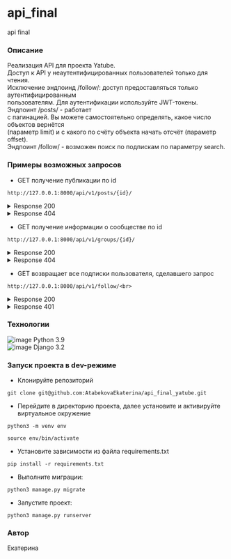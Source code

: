 # api_final
api final
### Описание
Реализация API для проекта Yatube.<br>
Доступ к API у неаутентифицированных пользователей только для чтения.<br>
Исключение эндпоинд /follow/: доступ предоставляться только аутентифицированным<br> пользователям. Для аутентификации используйте JWT-токены. Эндпоинт /posts/ - работает<br>
с пагинацией. Вы можете самостоятельно определять, какое число объектов вернётся<br>
(параметр limit) и с какого по счёту объекта начать отсчёт (параметр offset).<br>
Эндпоинт /follow/ - возможен поиск по подпискам по параметру search.<br>
### Примеры возможных запросов
- GET получение публикации по id<br>
```
http://127.0.0.1:8000/api/v1/posts/{id}/
``` 
<details><summary>Response 200</summary> 
{<br>
  "id": 0,<br>
  "author": "string",<br>
  "text": "string",<br>
  "pub_date": "2019-08-24T14:15:22Z",<br>
  "image": "string",<br>
  "group": 0<br>
}
</details>
<details><summary>Response 404</summary> 
{<br>
  "detail": "Страница не найдена."<br>
}
</details>

- GET получение информации о сообществе по id
```
http://127.0.0.1:8000/api/v1/groups/{id}/
```
<details><summary>Response 200</summary>
{<br>
  "id": 0,<br>
  "title": "string",<br>
  "slug": "string",<br>
  "description": "string"<br>
}
</details>
<details><summary>Response 404</summary>
{<br>
  "detail": "Страница не найдена."<br>
}
</details>

- GET возвращает все подписки пользователя, сделавшего запрос
```
http://127.0.0.1:8000/api/v1/follow/<br>
```
<details><summary>Response 200</summary>
{<br>
  "user": "string",<br>
  "following": "string"<br>
}
</details>
<details><summary>Response 401</summary>
{<br>
  "detail": "Учетные данные не были предоставлены."<br>
}
</details>

### Технологии
![image](https://img.shields.io/badge/Python-FFD43B?style=for-the-badge&logo=python&logoColor=blue) Python 3.9<br/>
![image](https://img.shields.io/badge/Django-092E20?style=for-the-badge&logo=django&logoColor=green) Django 3.2
### Запуск проекта в dev-режиме
- Клонируйте репозиторий
```
git clone git@github.com:AtabekovaEkaterina/api_final_yatube.git
```

- Перейдите в директорию проекта, далее установите и активируйте виртуальное окружение
```
python3 -m venv env
```
```
source env/bin/activate
```
- Установите зависимости из файла requirements.txt
```
pip install -r requirements.txt
```
- Выполните миграции:
```
python3 manage.py migrate
```
- Запустите проект:
```
python3 manage.py runserver
```
### Автор
Екатерина